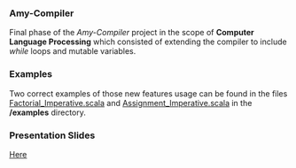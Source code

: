 ### Amy-Compiler

Final phase of the _Amy-Compiler_ project in the scope of **Computer Language Processing** which consisted of extending the compiler to include _while_ loops and mutable variables.

### Examples

Two correct examples of those new features usage can be found in the files [Factorial\_Imperative.scala](https://github.com/X4l1b1/amy-compiler/blob/master/examples/Factorial_Imperative.scala) and [Assignment\_Imperative.scala](https://github.com/X4l1b1/amy-compiler/blob/master/examples/Assignment_Imperative.scala) in the **/examples** directory.

### Presentation Slides

[Here](https://docs.google.com/presentation/d/1uL-8bFeU0MLTLgjBjDDKEju3Qvm8uYUd4_w2BbjHnz4/edit?usp=sharing)
